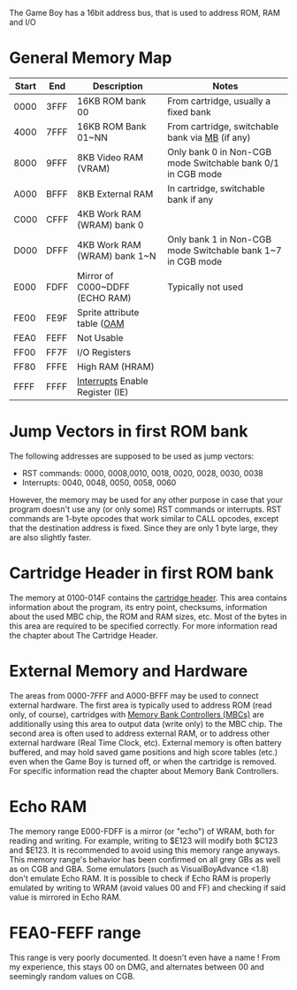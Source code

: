 The Game Boy has a 16bit address bus, that is used to address ROM, RAM and I/O 

# General Memory Map


| **Start**   | **End**   | **Description**                                                                                  | **Notes**|
|-------------|-----------|--------------------------------------------------------------------------------------------------|-----------|
| 0000        | 3FFF      | 16KB ROM bank 00                                                                                 | From cartridge, usually a fixed bank|
| 4000        | 7FFF      | 16KB ROM Bank 01\~NN                                                                             | From cartridge, switchable bank via [MB](#memory-bank-controllers) (if any)|
| 8000        | 9FFF      | 8KB Video RAM (VRAM)                                                                             | Only bank 0 in Non-CGB mode Switchable bank 0/1 in CGB mode |
| A000        | BFFF      | 8KB External RAM                                                                                 | In cartridge, switchable bank if any
| C000        | CFFF      | 4KB Work RAM (WRAM) bank 0                                                                       | |
| D000        | DFFF      | 4KB Work RAM (WRAM) bank 1\~N                                                                    | Only bank 1 in Non-CGB mode Switchable bank 1\~7 in CGB mode |
| E000        | FDFF      | Mirror of C000\~DDFF (ECHO RAM)                                                                  | Typically not used|
| FE00        | FE9F      | Sprite attribute table ([OAM](#vram-sprite-attribute-table-oam)   | |
| FEA0        | FEFF      | Not Usable                                                                                       | |
| FF00        | FF7F      | I/O Registers                                                                                    | |
| FF80        | FFFE      | High RAM (HRAM)                                                                                  | |
| FFFF        | FFFF      | [Interrupts](#interrupts) Enable Register (IE)                                         | |

# Jump Vectors in first ROM bank

The following addresses are supposed to be used as jump vectors:

-   RST commands: 0000, 0008,0010, 0018, 0020, 0028, 0030, 0038
-   Interrupts: 0040, 0048, 0050, 0058, 0060

However, the memory may be used for any other purpose in case that your
program doesn't use any (or only some) RST commands or interrupts. RST
commands are 1-byte opcodes that work similar to CALL opcodes, except
that the destination address is fixed. Since they are only 1 byte large,
they are also slightly faster.

# Cartridge Header in first ROM bank


The memory at 0100-014F contains the [cartridge
header](The_Cartridge_Header "wikilink"). This area contains information
about the program, its entry point, checksums, information about the
used MBC chip, the ROM and RAM sizes, etc. Most of the bytes in this
area are required to be specified correctly. For more information read
the chapter about The Cartridge Header.

# External Memory and Hardware

The areas from 0000-7FFF and A000-BFFF may be used to connect external
hardware. The first area is typically used to address ROM (read only, of
course), cartridges with [Memory Bank Controllers
(MBCs)](Memory_Bank_Controllers "wikilink") are additionally using this
area to output data (write only) to the MBC chip. The second area is
often used to address external RAM, or to address other external
hardware (Real Time Clock, etc). External memory is
often battery buffered, and may hold saved game positions and high score
tables (etc.) even when the Game Boy is turned off, or when the
cartridge is removed. For specific information read the chapter about
Memory Bank Controllers.

# Echo RAM

The memory range E000-FDFF is a mirror (or \"echo\") of WRAM, both for
reading and writing. For example, writing to \$E123 will modify both
\$C123 and \$E123. It is recommended to avoid using this memory range
anyways. This memory range's behavior has been confirmed on all grey
GBs as well as on CGB and GBA. Some emulators (such as VisualBoyAdvance
\<1.8) don't emulate Echo RAM. It is possible to check if Echo RAM is
properly emulated by writing to WRAM (avoid values 00 and FF) and
checking if said value is mirrored in Echo RAM.

# FEA0-FEFF range

This range is very poorly documented. It doesn't even have a name !
From my experience, this stays 00 on DMG, and alternates between 00 and
seemingly random values on CGB.